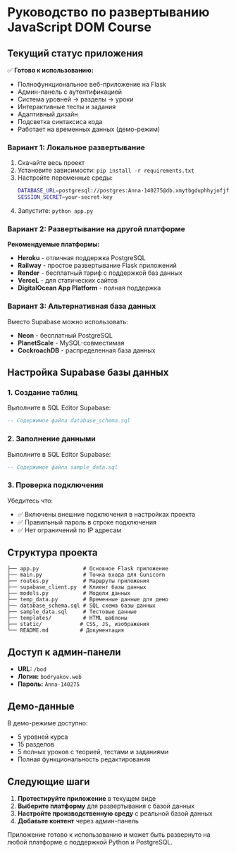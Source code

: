 # Руководство по развертыванию JavaScript DOM Course

## Текущий статус приложения

✅ **Готово к использованию:**
- Полнофункциональное веб-приложение на Flask
- Админ-панель с аутентификацией
- Система уровней → разделы → уроки
- Интерактивные тесты и задания
- Адаптивный дизайн
- Подсветка синтаксиса кода
- Работает на временных данных (демо-режим)


### Вариант 1: Локальное развертывание
1. Скачайте весь проект
2. Установите зависимости: `pip install -r requirements.txt`
3. Настройте переменные среды:
   ```bash
   DATABASE_URL=postgresql://postgres:Anna-140275@db.xmytbgduphhyjofjfrul.supabase.co:5432/postgres
   SESSION_SECRET=your-secret-key
   ```
4. Запустите: `python app.py`

### Вариант 2: Развертывание на другой платформе
**Рекомендуемые платформы:**
- **Heroku** - отличная поддержка PostgreSQL
- **Railway** - простое развертывание Flask приложений
- **Render** - бесплатный тариф с поддержкой баз данных
- **VerceL** - для статических сайтов
- **DigitalOcean App Platform** - полная поддержка

### Вариант 3: Альтернативная база данных
Вместо Supabase можно использовать:
- **Neon** - бесплатный PostgreSQL
- **PlanetScale** - MySQL-совместимая
- **CockroachDB** - распределенная база данных

## Настройка Supabase базы данных

### 1. Создание таблиц
Выполните в SQL Editor Supabase:
```sql
-- Содержимое файла database_schema.sql
```

### 2. Заполнение данными  
Выполните в SQL Editor Supabase:
```sql
-- Содержимое файла sample_data.sql
```

### 3. Проверка подключения
Убедитесь что:
- ✅ Включены внешние подключения в настройках проекта
- ✅ Правильный пароль в строке подключения
- ✅ Нет ограничений по IP адресам

## Структура проекта

```
├── app.py              # Основное Flask приложение
├── main.py             # Точка входа для Gunicorn
├── routes.py           # Маршруты приложения  
├── supabase_client.py  # Клиент базы данных
├── models.py           # Модели данных
├── temp_data.py        # Временные данные для демо
├── database_schema.sql # SQL схема базы данных
├── sample_data.sql     # Тестовые данные
├── templates/          # HTML шаблоны
├── static/            # CSS, JS, изображения
└── README.md          # Документация
```

## Доступ к админ-панели

- **URL:** `/bod`
- **Логин:** `bodryakov.web`
- **Пароль:** `Anna-140275`

## Демо-данные

В демо-режиме доступно:
- 5 уровней курса
- 15 разделов  
- 5 полных уроков с теорией, тестами и заданиями
- Полная функциональность редактирования

## Следующие шаги

1. **Протестируйте приложение** в текущем виде
2. **Выберите платформу** для развертывания с базой данных
3. **Настройте производственную среду** с реальной базой данных
4. **Добавьте контент** через админ-панель

Приложение готово к использованию и может быть развернуто на любой платформе с поддержкой Python и PostgreSQL.